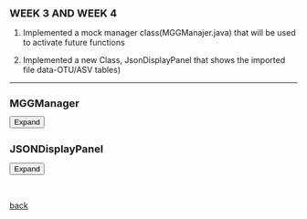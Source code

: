 ## WEEK 3 AND WEEK 4



 1. Implemented a mock manager class(MGGManajer.java) that will be used to activate future functions 

 2. Implemented a new Class, JsonDisplayPanel that shows the imported file data-OTU/ASV tables)

 * * *

<html>
<head>
  <style>
	  h1 {
      font-size: 18px;  /* Adjust the font size for h1 as needed */
    }
    h2 {
      font-size: 18px;  /* Adjust the font size for h2 as needed */
    }
   .panel {
      display: none;
      background-color: #f1f1f1;
      padding: 10px;
      margin-top: 10px;
      font-size: 10px; /* Increase the font size as needed */
      width: 800px; /* Increase the width as needed */
    }
  </style>
</head>
<body>
  <h1>MGGManager</h1>
  <button onclick="MGGManager()">Expand</button>
  <div class="panel" id="MGGManager">
    <pre>
	 
	/**
	 * The MGGManager class is responsible for managing the state of the MGG application.
	 * It provides methods to store and retrieve data, execute tasks, and register services for the tasks and taskfactories to use instead of cyactivator
	 * 
	 */



	public class MGGManager implements SessionAboutToBeSavedListener, SessionLoadedListener {
	
	
	public final static String APP_NAME = "be.kuleuven.mgG";
	public final static String SERVER_RESPONSE_FILE = "Response.json";
	
	
	final CommandExecutorTaskFactory commandExecutorTaskFactory;
	final SynchronousTaskManager<?> synchronousTaskManager;
	final TaskManager<?,?> dialogTaskManager;
	
	
	final TaskManager taskManager;
	final SynchronousTaskManager syncTaskManager;
	
	final CyServiceRegistrar cyRegistrar; 
	
	final AvailableCommands availableCommands;
	final CommandExecutorTaskFactory ceTaskFactory;
	
	private MGGCytoPanel cytoPanel = null;
	
	  private CyNetwork newNetwork = null;
	
	private JSONObject jsonObject;
	private JSONObject serverResponse;
		
	//private Icon MGGicon;

	
	 /**
     * Constructor for the MGGManager class.
     * This constructor initializes the MGGManager with a CyServiceRegistrar, which is used to access Cytoscape services.
     * It also registers the MGGManager as a listener for session events, specifically when a session is about to be saved and when a session is loaded.
     *
     * @param cyRegistrar The CyServiceRegistrar used to access Cytoscape services.
     */
	
	public MGGManager(final CyServiceRegistrar cyRegistrar) {
		 // Store the CyServiceRegistrar
		this.cyRegistrar = cyRegistrar;
		
		 // Get Cytoscape services
		this.taskManager = cyRegistrar.getService(TaskManager.class);
		this.availableCommands = cyRegistrar.getService(AvailableCommands.class);
		this.ceTaskFactory = cyRegistrar.getService(CommandExecutorTaskFactory.class);
		this.syncTaskManager = cyRegistrar.getService(SynchronousTaskManager.class);
		
		// Register this manager as a listener for session events
		cyRegistrar.registerService(this, SessionAboutToBeSavedListener.class, new Properties());
		cyRegistrar.registerService(this, SessionLoadedListener.class, new Properties());
		
		synchronousTaskManager = cyRegistrar.getService(SynchronousTaskManager.class);
		commandExecutorTaskFactory = cyRegistrar.getService(CommandExecutorTaskFactory.class);
		dialogTaskManager = cyRegistrar.getService(TaskManager.class);
		//MGGicon = new ImageIcon(getClass().getResource("/images/scNetViz.png"));
					
	}
	

	 /**
     * Sets the JSONArray object.
     * This method is used to store a JSONArray object which can be used later.
     *
     * @param jsonArray The JSONArray object to be stored.
     */
    public void setJsonObject(JSONObject jsonObject) {
        this.jsonObject = jsonObject;
    }

    /**
     * Gets the stored JSONArray object.
     * This method is used to retrieve the stored JSONArray object.
     *
     * @return The stored JSONArray object.
     */
    public JSONObject getJsonObject() {
        return jsonObject;
    }
	
   
    /**
     * Sets the server response.
     * This method is used to store the server response which can be used later.
     * 
     * @param jsonResponse The server response in the form of a JSONObject.
     */
    public void setServerResponse(JSONObject jsonResponse) {
        this.serverResponse = jsonResponse;
    }
	

    /**
     * Gets the stored server response.
     * This method is used to retrieve the stored server response.
     *
     * @return The stored server response in the form of a JSONObject.
     */
    public JSONObject getServerResponse() {
        return this.serverResponse;
    }
	
  	
    
    public void setCytoPanel(MGGCytoPanel panel) {
  		this.cytoPanel = panel;
  	}
      
    public CyNetwork getCurrentNetwork() {
		CyNetwork network = cyRegistrar.getService(CyApplicationManager.class).getCurrentNetwork();
    if (network != null) return network;
    return newNetwork;
	}

    
    
    public void executeCommand(String namespace, String command, 
            Map<String, Object> args, TaskObserver observer) {
	TaskIterator ti = commandExecutorTaskFactory.createTaskIterator(namespace, command, args, observer);
	execute(ti, true);
	}
    
    public void execute(TaskIterator iterator, boolean synchronous) {
		if (synchronous) {
			synchronousTaskManager.execute(iterator);
		} else {
			dialogTaskManager.execute(iterator);
		}
	}
    
    public CyNetworkView getCurrentNetworkView() {
		return cyRegistrar.getService(CyApplicationManager.class).getCurrentNetworkView();
	}
    
    /**
     * Executes a set of tasks.
     * This method is used to execute a set of tasks using the task manager.
     * The tasks are executed in the order they are added to the TaskIterator.
     *
     * @param tasks The TaskIterator containing the tasks to be executed.
     */
    
    public void executeTasks(TaskIterator tasks) {
        taskManager.execute(tasks);
    } 

    

			    /**
			     * Retrieves a service of the specified class.
			     * This method is used to get a service registered in the Cytoscape environment.
			     *
			     * @param serviceClass The class of the service to be retrieved.
			     * @return The service of the specified class.
			     */
    
    			public <S> S getService(Class<S> serviceClass) { 
    				return cyRegistrar.getService(serviceClass); 
    				
    			}
    		  
			    /**
			     * Retrieves a service of the specified class and filter.
			     * This method is used to get a service registered in the Cytoscape environment that matches a specific filter.
			     *
			     * @param serviceClass The class of the service to be retrieved.
			     * @param filter The filter to match the service against.
			     * @return The service of the specified class and filter.
			     */
    
    		  public <S> S getService(Class<S> serviceClass, String filter) { return
    		  cyRegistrar.getService(serviceClass, filter); }
    		  
    		  
    		  /**
    		     * Registers a service in the Cytoscape environment.
    		     * This method is used to register a service in the Cytoscape environment with the specified properties.
    		     *
    		     * @param service The service to be registered.
    		     * @param serviceClass The class of the service to be registered.
    		     * @param props The properties of the service to be registered.
    		     */
    		  
    		  public void registerService(Object service, Class<?> serviceClass, Properties
    		  props) { cyRegistrar.registerService(service, serviceClass, props); }
    		  
    		  
    		  /**
    		     * Unregisters a service from the Cytoscape environment.
    		     * This method is used to unregister a service from the Cytoscape environment.
    		     *
    		     * @param service The service to be unregistered.
    		     * @param serviceClass The class of the service to be unregistered.
    		     */
    		  
    		  public void unregisterService(Object service, Class<?> serviceClass) {
    		  cyRegistrar.unregisterService(service, serviceClass); }

    
    	/**
    	 * Handles the SessionLoadedEvent.
    	 * This method is called when a session is loaded in Cytoscape.
    	 * It checks if there are any files related to the MGG application in the session and loads them if they exist.
    	 *
    	 * @param e The SessionLoadedEvent.
    	*/
	
    	@Override
    		  // See if we have data in the session, and load it if we do
    		public void handleEvent(SessionLoadedEvent e) {
			System.out.println("SessionLoaded");
			
			Map<String,List<File>> appFiles = e.getLoadedSession().getAppFileListMap();
			if (!appFiles.containsKey(APP_NAME)) {
				System.out.println("Don't see "+APP_NAME+"!");
				return;
			}

			List<File> mggFiles = appFiles.get(APP_NAME);
			Map<String, File> fileMap = new HashMap<>();
			for (File f: mggFiles) {
				System.out.println("File map has file: "+f.getName());
				fileMap.put(f.getName(),f);
			}

			if (!fileMap.containsKey(SERVER_RESPONSE_FILE)) {
				System.out.println("Don't see "+SERVER_RESPONSE_FILE+"!");
				return;
			}	
    	}
    	
    	 /**
         * Handles the SessionAboutToBeSavedEvent.
         * This method is called when a session is about to be saved in Cytoscape.
         * It saves the server response to a file and adds it to the session.
         *
         * @param e The SessionAboutToBeSavedEvent.
         */
    	
	@Override
	public void handleEvent(SessionAboutToBeSavedEvent e) {
		String tmpDir = System.getProperty("java.io.tmpdir");
	    File jsonFile = new File(tmpDir, SERVER_RESPONSE_FILE);

	    try {
	        FileOutputStream fos = new FileOutputStream(jsonFile);
	        OutputStreamWriter osw = new OutputStreamWriter(fos, "utf-8");
	        BufferedWriter writer = new BufferedWriter(osw);

	        writer.write(serverResponse.toJSONString());
	        writer.close();
	        osw.close();
	        fos.close();

	        List<File> files = new ArrayList<File>();
	        files.add(jsonFile);

	        try {
	            e.addAppFiles(APP_NAME, files);
	        } catch (Exception add) {
	            add.printStackTrace();
	        }
	    } catch (Exception jsonException) {
	        jsonException.printStackTrace();
	    }
		
	}
		    
		    	
   </pre>
  </div>


  <h2>JSONDisplayPanel</h2>
  <button onclick="JSONDisplayPanel()">Expand</button>
  <div class="panel" id="JSONDisplayPanel">
    <pre>

     
 	public class JSONDisplayPanel extends JPanel  {
   		 private JTable table;
    		final MGGManager manager;
 
    	public JSONDisplayPanel(final MGGManager manager,JSONObject jsonObject) {
        	super(new BorderLayout());
        
        
	        // Extract the JSONArray from the JSONObject
	        JSONArray jsonArray = (JSONArray) jsonObject.get("data");
	        
	        createTable(jsonArray);
	        
	        JScrollPane scrollPane = new JScrollPane(table);
	      
	        this.manager = manager;
		
	        // Set the scroll bar policies
	        scrollPane.setVerticalScrollBarPolicy(JScrollPane.VERTICAL_SCROLLBAR_AS_NEEDED);
	        scrollPane.setHorizontalScrollBarPolicy(JScrollPane.HORIZONTAL_SCROLLBAR_NEVER);
	        
	        // Set the preferred size of the scroll pane
	        scrollPane.setPreferredSize(new Dimension(800, 600));
	        
	        // Add the scroll pane to the center of the JSONDisplayPanel
	        add(scrollPane, BorderLayout.CENTER);
	        
	        
	        // Add the button that will execute the SendDataToServerTask when clicked
	        JButton sendButton = new JButton("Get Annotated Network ");
	        sendButton.addActionListener(new ActionListener() {  
	            public void actionPerformed(ActionEvent e) {
	              
	            	 TaskIterator taskIterator = new SendDataToServerTaskFactory(jsonObject, manager).createTaskIterator();
	                 manager.executeTasks(taskIterator);
	            }
	
	        
	    });
	     // Set button appearance
	        sendButton.setForeground(Color.BLACK); // Set the text color of the button
	        sendButton.setFont(sendButton.getFont().deriveFont(Font.BOLD, 14f)); // Set the font style and size of the button text
	        sendButton.setBackground(new Color(144, 238, 144)); // Set the background color of the button
	        sendButton.setFocusPainted(false); // Remove the focus border around the button
	        sendButton.setBorder(BorderFactory.createEmptyBorder(5, 10, 5, 10)); // Add padding to the button
	
	        // Create a rounded border for the button
	        int borderRadius = 20;
	        int borderThickness = 2;
	        sendButton.setBorder(BorderFactory.createCompoundBorder(
	                BorderFactory.createLineBorder(Color.WHITE, borderThickness),
	                BorderFactory.createEmptyBorder(borderRadius, borderRadius, borderRadius, borderRadius)));
	
	        // Add hover effect for the button
	        sendButton.addMouseListener(new java.awt.event.MouseAdapter() {
	            public void mouseEntered(java.awt.event.MouseEvent evt) {
	                sendButton.setBackground(Color.GREEN); // Set the background color when mouse enters the button
	            }
	
	            public void mouseExited(java.awt.event.MouseEvent evt) {
	                sendButton.setBackground(new Color(144, 238, 144)); // Set the background color when mouse exits the button
	            }
	        });
	        
	        // Add the button to the JSONDisplayPanel
	        add(sendButton, BorderLayout.NORTH);
	    
	    }
	    
	    private void createTable(JSONArray jsonArray) {
	        DefaultTableModel tableModel = new DefaultTableModel();
	        table = new JTable(tableModel);
	
	        // Set the column names
	        JSONArray headers = (JSONArray) jsonArray.get(0);
	        for (Object header : headers) {
	            tableModel.addColumn(header.toString());
	        }
	
	        // Add the data to the table model
	        for (int i = 1; i < jsonArray.size(); i++) {
	            JSONArray row = (JSONArray) jsonArray.get(i);
	            Object[] rowData = new Object[row.size()];
	            for (int j = 0; j < row.size(); j++) {
	                rowData[j] = row.get(j);
	            }
	            tableModel.addRow(rowData);
	        }
	    }
		
	}
		
	
     </pre>
  </div>

  <script>
    function MGGManager() {
      var panel = document.getElementById("MGGManager");
      if (panel.style.display === "none") {
        panel.style.display = "block";
      } else {
        panel.style.display = "none";
      }
    }
    
    function JSONDisplayPanel() {
      var panel = document.getElementById("JSONDisplayPanel");
      if (panel.style.display === "none") {
        panel.style.display = "block";
      } else {
        panel.style.display = "none";
      }
    }
	  
  </script>
</body>
</html>

	
	
<br> <!-- Add an empty line -->



[back](./)
